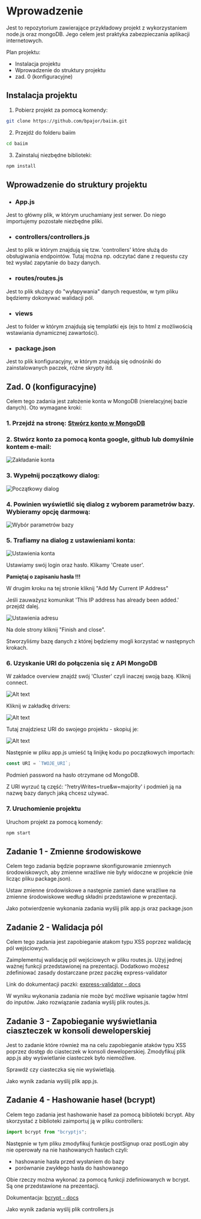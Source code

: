 ﻿# Wprowadzenie

Jest to repozytorium zawierające przykładowy projekt z wykorzystaniem node.js oraz mongoDB. Jego celem jest praktyka zabezpieczania aplikacji internetowych.

Plan projektu:

- Instalacja projektu
- Wprowadzenie do struktury projektu
- zad. 0 (konfiguracyjne)

## Instalacja projektu

1. Pobierz projekt za pomocą komendy:

```bash
git clone https://github.com/bpajor/baiim.git
```

2. Przejdź do folderu baiim

```bash
cd baiim
```

3. Zainstaluj niezbędne biblioteki:

```bash
npm install
```

## Wprowadzenie do struktury projektu

- ### App.js

Jest to główny plik, w którym uruchamiany jest serwer. Do niego importujemy pozostałe niezbędne pliki.

- ### controllers/controllers.js

Jest to plik w którym znajdują się tzw. 'controllers' które służą do obsługiwania endpointów. Tutaj można np. odczytać dane z requestu czy też wysłać zapytanie do bazy danych.

- ### routes/routes.js

Jest to plik służący do "wyłapywania" danych requestów, w tym pliku będziemy dokonywać walidacji pól.

- ### views

Jest to folder w którym znajdują się templatki ejs (ejs to html z możliwością wstawiania dynamicznej zawartości).

- ### package.json

Jest to plik konfiguracyjny, w którym znajdują się odnośniki do zainstalowanych paczek, różne skrypty itd.

## Zad. 0 (konfiguracyjne)

Celem tego zadania jest założenie konta w MongoDB (nierelacyjnej bazie danych). Oto wymagane kroki:

### 1. Przejdź na stronę: [Stwórz konto w MongoDB](https://account.mongodb.com/account/register)

### 2. Stwórz konto za pomocą konta google, github lub domyślnie kontem e-mail:

![Zakładanie konta](image-1.png)

### 3. Wypełnij początkowy dialog:

![Początkowy dialog](image-2.png)

### 4. Powinien wyświetlić się dialog z wyborem parametrów bazy. Wybieramy opcję darmową:

![Wybór parametrów bazy](image-3.png)

### 5. Trafiamy na dialog z ustawieniami konta:

![Ustawienia konta](image-4.png)

Ustawiamy swój login oraz hasło. Klikamy 'Create user'.

<b>Pamiętaj o zapisaniu hasła !!!</b>

W drugim kroku na tej stronie kliknij "Add My Current IP Address"

Jeśli zauważysz komunikat 'This IP address has already been added.' przejdź dalej.

![Ustawienia adresu](image-5.png)

Na dole strony kliknij "Finish and close".

Stworzyliśmy bazę danych z której będziemy mogli korzystać w następnych krokach.

### 6. Uzyskanie URI do połączenia się z API MongoDB

W zakładce overview znajdź swój 'Cluster' czyli inaczej swoją bazę. Kliknij connect.

![Alt text](image-7.png)

Kliknij w zakładkę drivers:

![Alt text](image-8.png)

Tutaj znajdziesz URI do swojego projektu - skopiuj je:

![Alt text](image-9.png)

Następnie w pliku app.js umieść tą linijkę kodu po początkowych importach:

```javascript
const URI = `TWOJE_URI`;
```

Podmień password na hasło otrzymane od MongoDB.

Z URI wyrzuć tą część: '?retryWrites=true&w=majority' i podmień ją na nazwę bazy danych jaką chcesz używać.

### 7. Uruchomienie projektu

Uruchom projekt za pomocą komendy:

```bash
npm start
```

## Zadanie 1 - Zmienne środowiskowe

Celem tego zadania będzie poprawne skonfigurowanie zmiennych środowiskowych, aby zmienne wrażliwe nie były widoczne w projekcie (nie licząc pliku package.json).

Ustaw zmienne środowiskowe a następnie zamień dane wrażliwe na zmienne środowiskowe według składni przedstawione w prezentacji.

Jako potwierdzenie wykonania zadania wyślij plik app.js oraz package.json

## Zadanie 2 - Walidacja pól

Celem tego zadania jest zapobieganie atakom typu XSS poprzez walidację pól wejściowych.

Zaimplementuj walidację pól wejściowych w pliku routes.js. Użyj jednej ważnej funkcji przedstawionej na prezentacji. Dodatkowo możesz zdefiniować zasady dostarczane przez paczkę express-validator

Link do dokumentacji paczki: [express-validator - docs](https://github.com/validatorjs/validator.js)

W wyniku wykonania zadania nie może być możliwe wpisanie tagów html do inputów. Jako rozwiązanie zadania wyślij plik routes.js.

## Zadanie 3 - Zapobieganie wyświetlania ciaszteczek w konsoli deweloperskiej

Jest to zadanie które również ma na celu zapobieganie ataków typu XSS poprzez dostęp do ciasteczek w konsoli deweloperskiej. Zmodyfikuj plik app.js aby wyświetlanie ciasteczek było niemożliwe.

Sprawdź czy ciasteczka się nie wyświetlają.

Jako wynik zadania wyślij plik app.js.

## Zadanie 4 - Hashowanie haseł (bcrypt)

Celem tego zadania jest hashowanie haseł za pomocą biblioteki bcrypt. Aby skorzystać z biblioteki zaimportuj ją w pliku controllers:

```javascript
import bcrypt from "bcryptjs";
```

Następnie w tym pliku zmodyfikuj funkcje postSignup oraz postLogin aby nie operowały na nie hashowanych hasłach czyli:

- hashowanie hasła przed wysłaniem do bazy
- porównanie zwykłego hasła do hashowanego

Obie rzeczy można wykonać za pomocą funkcji zdefiniowanych w bcrypt. Są one przedstawione na prezentacji.

Dokumentacja: [bcrypt - docs](https://www.npmjs.com/package/bcrypt)

Jako wynik zadania wyślij plik controllers.js
